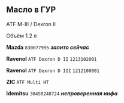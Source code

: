 ## Масло в ГУР

ATF M-III / Dexron II

Объём 1.2 л

__Mazda__ `830077995` ***залито сейчас***

__Ravenol__ `ATF Dexron D II` `1213102001`

__Ravenol__ `ATF Dexron D III` `1212100001`

__ZIC__ `ATF Multi HT`

__Idemitsu__ `30450248724` ***непроверенная инфа***
